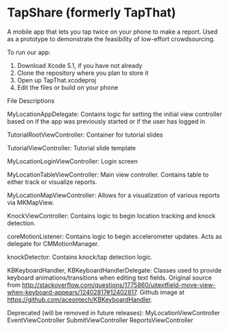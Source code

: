 TapShare (formerly TapThat)
============

A mobile app that lets you tap twice on your phone to make a report. Used as a prototype to demonstrate the feasibility of low-effort crowdsourcing.

To run our app:

1. Download Xcode 5.1, if you have not already
2. Clone the repository where you plan to store it
3. Open up TapThat.xcodeproj
4. Edit the files or build on your phone

File Descriptions

MyLocationAppDelegate:
Contains logic for setting the initial view controller based on if the app was previously started or if the user has logged in

TutorialRootViewController:
Container for tutorial slides

TutorialViewController:
Tutorial slide template

MyLocationLoginViewController:
Login screen

MyLocationTableViewController:
Main view controller. Contains table to either track or visualize reports.

MyLocationMapViewController:
Allows for a visualization of various reports via MKMapView.

KnockViewController:
Contains logic to begin location tracking and knock detection.

coreMotionListener:
Contains logic to begin accelerometer updates. Acts as delegate for CMMotionManager.

knockDetector:
Contains knock/tap detection logic.

KBKeyboardHandler, KBKeyboardHandlerDelegate:
Classes used to provide keyboard animations/transitions when editing text fields. Original source from http://stackoverflow.com/questions/1775860/uitextfield-move-view-when-keyboard-appears/12402817#12402817. Github image at https://github.com/aceontech/KBKeyboardHandler.

Deprecated (will be removed in future releases):
MyLocationViewController
EventViewController
SubmitViewController
ReportsViewController

